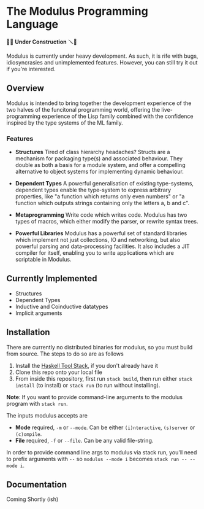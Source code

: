 # The Modulus Programming Language

🚧🔨 **Under Construction**  🪛🚧

Modulus is currently under heavy development. As such, it is rife with bugs,
idiosyncrasies and unimplemented features. However, you can still try it out if
you're interested.

## Overview
Modulus is intended to bring together the development experience of the two
halves of the funcitonal programming world, offering the live-programming
experience of the Lisp family combined with the confidence inspired by the type
systems of the ML family.

### Features
+ **Structures** Tired of class hierarchy headaches? Structs are a mechanism for
  packaging type(s) and associated behaviour. They double as both a basis for a
  module system, and offer a compelling alternative to object systems for
  implementing dynamic behaviour.

+ **Dependent Types** A powerful generalisation of existing type-systems,
  dependent types enable the type-system to express arbitrary properties, like
  "a function which returns only even numbers" or "a function which outputs
  strings containing only the letters a, b and c".

+ **Metaprogramming** Write code which writes code. Modulus has two types of
  macros, which either modify the parser, or rewrite syntax trees.

+ **Powerful Libraries** Modulus has a powerful set of standard libraries which
  implement not just collections, IO and networking, but also powerful parsing
  and data-processing facilities. It also includes a JIT compiler for itself,
  enabling you to write applications which are scriptable in Modulus.

<!-- + The **Interative Enviroment** is not a feature of the language itself, but of -->
<!--   this particular implementation. Break the compile-test-rewrite cycle by -->
<!--   swapping function definitions, watch variable values, and more - all live as -->
<!--   your code is running! -->

## Currently Implemented 
+ Structures
+ Dependent Types
+ Inductive and Coinductive datatypes
+ Implicit arguments




## Installation
There are currently no distributed binaries for modulus, so you must build from
source. The steps to do so are as follows

1. Install the [Haskell Tool Stack](https://docs.haskellstack.org/en/stable/),
   if you don't already have it
2. Clone this repo onto your local file
3. From inside this repository, first run `stack build`, then run either
   `stack install` (to install) or `stack run` (to run without installing).
   
**Note**: If you want to provide command-line arguments to the modulus program
with `stack run`.
   
The inputs modulus accepts are 
+ **Mode** required, `-m` or `--mode`. Can be either `(i)nteractive`, `(s)server`
  or `(c)ompile`. 
+ **File** required, `-f` or `--file`. Can be any valid file-string.
   

   
In order to provide command line args to modulus via stack run, you'll need to
prefix arguments with `--` so `modulus --mode i` becomes `stack run -- --mode
i`.
    
## Documentation
Coming Shortly (ish)


